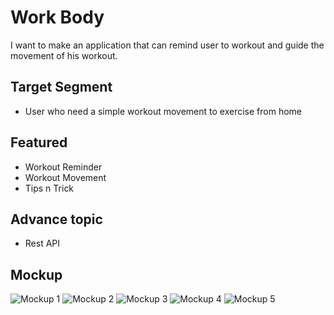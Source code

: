 # Work Body
I want to make an application that can remind user to workout and guide the movement of his workout.

## Target Segment
- User who need a simple workout movement to exercise from home

## Featured
- Workout Reminder
- Workout Movement
- Tips n Trick

## Advance topic
- Rest API


## Mockup
![Mockup 1](https://user-images.githubusercontent.com/62864891/144694984-c1eeee90-aab0-4eff-81a0-d2de5421718f.png)
![Mockup 2](https://user-images.githubusercontent.com/62864891/144694985-24ff34cc-b2f2-48f6-8d4b-bdb1434b1fd4.png)
![Mockup 3](https://user-images.githubusercontent.com/62864891/144694987-799268ef-9792-499e-9059-fa51f60e990e.png)
![Mockup 4](https://user-images.githubusercontent.com/62864891/144694982-c89cbf9f-53ca-48d0-b60f-a96d8e40e6bb.png)
![Mockup 5](https://user-images.githubusercontent.com/62864891/144717666-9946642e-6440-4993-bb43-e39e38e57d67.png)

